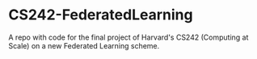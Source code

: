 # CS242-FederatedLearning
A repo with code for the final project of Harvard's CS242 (Computing at Scale) on a new Federated Learning scheme.
